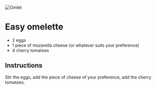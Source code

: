 ![Omlet](https://cdn.pixabay.com/photo/2018/11/16/13/20/egg-3819386__340.jpg)

# Easy omelette

* 2 eggs
* 1 piece of mozarella cheese (or whatever suits your preference)
* 4 cherry tomatoes


## Instructions

Stir the eggs, add the piece of cheese of your preference, add the cherry tomatoes.
